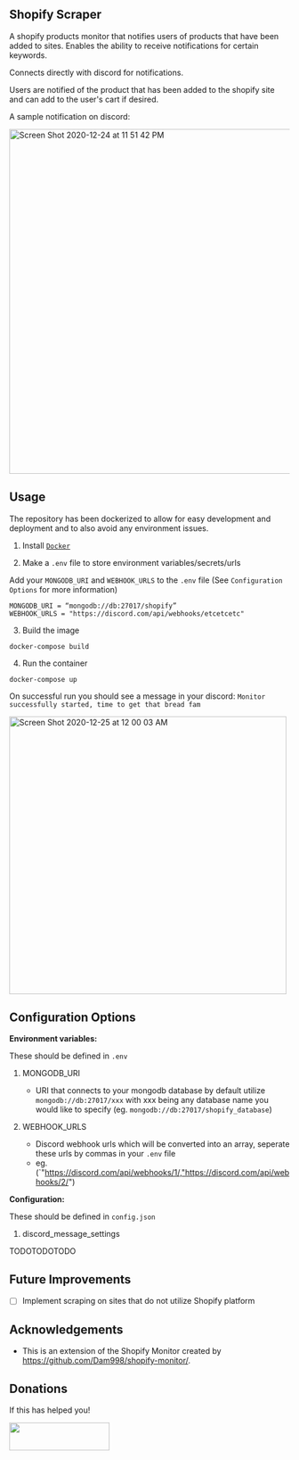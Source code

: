 **Shopify Scraper**
---

A shopify products monitor that notifies users of products that have been added to sites. Enables the ability to receive notifications for certain keywords.

Connects directly with discord for notifications.

Users are notified of the product that has been added to the shopify site and can add to the user's cart if desired.

A sample notification on discord:

<img width="618" alt="Screen Shot 2020-12-24 at 11 51 42 PM" src="https://user-images.githubusercontent.com/22258898/103120452-ccf18480-4645-11eb-98db-520c147efa2f.png">

**Usage**
---

The repository has been dockerized to allow for easy development and deployment and to also avoid any environment issues.

1. Install [`Docker`](https://www.docker.com/)

2. Make a `.env` file to store environment variables/secrets/urls

Add your `MONGODB_URI` and `WEBHOOK_URLS` to the `.env` file (See `Configuration Options` for more information)

```
MONGODB_URI = “mongodb://db:27017/shopify”
WEBHOOK_URLS = "https://discord.com/api/webhooks/etcetcetc"

```

3. Build the image

```
docker-compose build
```

4. Run the container

```
docker-compose up
```

On successful run you should see a message in your discord: `Monitor successfully started, time to get that bread fam`

<img width="498" alt="Screen Shot 2020-12-25 at 12 00 03 AM" src="https://user-images.githubusercontent.com/22258898/103120436-b9deb480-4645-11eb-97ca-f486f190ff1d.png">

**Configuration Options**
---

**Environment variables:**

These should be defined in `.env`

1. MONGODB_URI

    + URI that connects to your mongodb database by default utilize `mongodb://db:27017/xxx` with xxx being any database  name you would like to specify (eg. `mongodb://db:27017/shopify_database`)

2. WEBHOOK_URLS

    + Discord webhook urls which will be converted into an array, seperate these urls by commas in your `.env` file
    + eg. (`"https://discord.com/api/webhooks/1/,"https://discord.com/api/webhooks/2/")

**Configuration:**

These should be defined in `config.json`

1. discord_message_settings

TODOTODOTODO
        
**Future Improvements**
---

- [ ] Implement scraping on sites that do not utilize Shopify platform

**Acknowledgements**
---

+ This is an extension of the Shopify Monitor created by https://github.com/Dam998/shopify-monitor/.

**Donations**
---

If this has helped you!

<a href="https://www.buymeacoffee.com/cdhu" target="_blank"><img src="https://cdn.buymeacoffee.com/buttons/v2/default-blue.png" width="180" height="50"></a>
